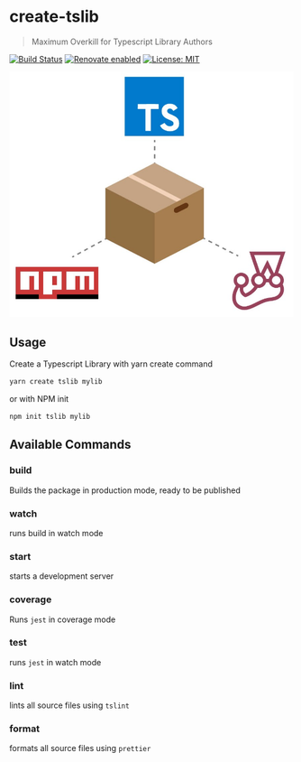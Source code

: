 # create-tslib

> Maximum Overkill for Typescript Library Authors

[![Build Status](https://travis-ci.org/osdevisnot/create-tslib.svg?branch=master)](https://travis-ci.org/osdevisnot/create-tslib)
[![Renovate enabled](https://img.shields.io/badge/renovate-enabled-brightgreen.svg)](https://renovatebot.com/)
[![License: MIT](https://img.shields.io/badge/License-MIT-blue.svg)](https://opensource.org/licenses/MIT)

![create-tslib icon](/docs/create-tslib.jpeg)

## Usage

Create a Typescript Library with yarn create command

```bash
yarn create tslib mylib
```

or with NPM init

```bash
npm init tslib mylib
```

## Available Commands

### **build**

Builds the package in production mode, ready to be published

### **watch**

runs build in watch mode

### **start**

starts a development server

### **coverage**

Runs `jest` in coverage mode

### **test**

runs `jest` in watch mode

### **lint**

lints all source files using `tslint`

### **format**

formats all source files using `prettier`
